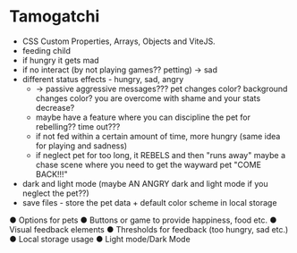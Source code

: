 # Tamogatchi 
- CSS Custom Properties, Arrays, Objects and ViteJS.
- feeding child
- if hungry it gets mad 
- if no interact (by not playing games?? petting) -> sad 
- different status effects - hungry, sad, angry 
     - -> passive aggressive messages??? pet changes color? background changes color? you are overcome with shame and your stats decrease?
     - maybe have a feature where you can discipline the pet for rebelling?? time out??? 
     - if not fed within a certain amount of time, more hungry (same idea for playing and sadness)
     - if neglect pet for too long, it REBELS and then "runs away" maybe a chase scene where you need to get the wayward pet "COME BACK!!!"
- dark and light mode (maybe AN ANGRY dark and light mode if you neglect the pet??)
- save files - store the pet data + default color scheme in local storage

● Options for pets
● Buttons or game to provide happiness, food etc.
● Visual feedback elements
● Thresholds for feedback (too hungry, sad etc.)
● Local storage usage
● Light mode/Dark Mode